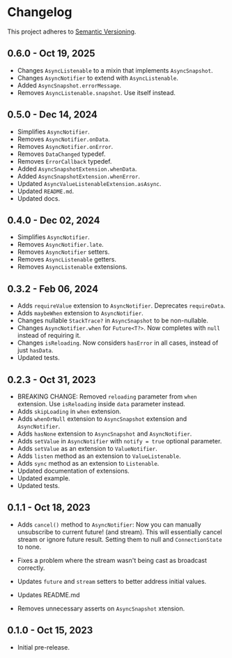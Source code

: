 # Changelog

This project adheres to [Semantic Versioning](https://semver.org/spec/v2.0.0.html).

## 0.6.0 - Oct 19, 2025

- Changes `AsyncListenable` to a mixin that implements `AsyncSnapshot`.
- Changes `AsyncNotifier` to extend with `AsyncListenable`.
- Added `AsyncSnapshot.errorMessage`.
- Removes `AsyncListenable.snapshot`. Use itself instead.

## 0.5.0 - Dec 14, 2024

- Simplifies `AsyncNotifier`.
- Removes `AsyncNotifier.onData`.
- Removes `AsyncNotifier.onError`.
- Removes `DataChanged` typedef.
- Removes `ErrorCallback` typedef.
- Added `AsyncSnapshotExtension.whenData`.
- Added `AsyncSnapshotExtension.whenError`.
- Updated `AsyncValueListenableExtension.asAsync`.
- Updated `README.md`.
- Updated docs.

## 0.4.0 - Dec 02, 2024

- Simplifies `AsyncNotifier`.
- Removes `AsyncNotifier.late`.
- Removes `AsyncNotifier` setters.
- Removes `AsyncListenable` getters.
- Removes `AsyncListenable` extensions.

## 0.3.2 - Feb 06, 2024

- Adds `requireValue` extension to `AsyncNotifier`. Deprecates `requireData`.
- Adds `maybeWhen` extension to `AsyncNotifier`.
- Changes nullable `StackTrace?` in `AsyncSnapshot` to be non-nullable.
- Changes `AsyncNotifier.when` for `Future<T?>`. Now completes with `null` instead of requiring it.
- Changes `isReloading`. Now considers `hasError` in all cases, instead of just `hasData`.
- Updated tests.

## 0.2.3 - Oct 31, 2023

- BREAKING CHANGE: Removed `reloading` parameter from `when` extension. Use `isReloading` inside `data` parameter instead.
- Adds `skipLoading` in `when` extension.
- Adds `whenOrNull` extension to `AsyncSnapshot` extension and `AsyncNotifier`.
- Adds `hasNone` extension to `AsyncSnapshot` and `AsyncNotifier`.
- Adds `setValue` in `AsyncNotifier` with `notify = true` optional parameter.
- Adds `setValue` as an extension to `ValueNotifier`.
- Adds `listen` method as an extension to `ValueListenable`.
- Adds `sync` method as an extension to `Listenable`.
- Updated documentation of extensions.
- Updated example.
- Updated tests.

## 0.1.1 - Oct 18, 2023

- Adds `cancel()` method to `AsyncNotifier`:
Now you can manually unsubscribe to current future! (and stream). This will
essentially cancel stream or ignore future result. Setting them to null and
`ConnectionState` to none.

- Fixes a problem where the stream wasn't being cast as broadcast correctly.
- Updates `future` and `stream` setters to better address initial values.
- Updates README.md
- Removes unnecessary asserts on `AsyncSnapshot` xtension.

## 0.1.0 - Oct 15, 2023

- Initial pre-release.
